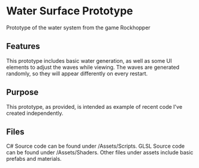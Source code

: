 # Water Surface Prototype
Prototype of the water system from the game Rockhopper

## Features
This prototype includes basic water generation, as well as some UI elements to adjust the waves while viewing.
The waves are generated randomly, so they will appear differently on every restart.

## Purpose
This prototype, as provided, is intended as example of recent code I've created independently.

## Files
C# Source code can be found under /Assets/Scripts.
GLSL Source code can be found under /Assets/Shaders.
Other files under assets include basic prefabs and materials.
